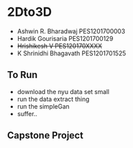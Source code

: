 # 2Dto3D

* Ashwin R. Bharadwaj PES1201700003
* Hardik Gourisaria PES1201700129
* ~~Hrishikesh V PES120170XXXX~~
* K Shrinidhi Bhagavath PES1201701525


## To Run

* download the nyu data set small
* run the data extract thing
* run the simpleGan 
* suffer..

## Capstone Project
